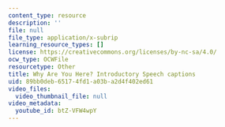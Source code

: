 ```yaml
---
content_type: resource
description: ''
file: null
file_type: application/x-subrip
learning_resource_types: []
license: https://creativecommons.org/licenses/by-nc-sa/4.0/
ocw_type: OCWFile
resourcetype: Other
title: Why Are You Here? Introductory Speech captions
uid: 89bb0deb-6517-4fd1-a03b-a2d4f402ed61
video_files:
  video_thumbnail_file: null
video_metadata:
  youtube_id: btZ-VFW4wpY
---
```

